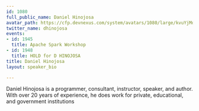 ```yaml
---
id: 1080
full_public_name: Daniel Hinojosa
avatar_path: https://cfp.devnexus.com/system/avatars/1080/large/kvuYjMde_400x400.jpg?1511203285
twitter_name: dhinojosa
events:
- id: 1945
  title: Apache Spark Workshop
- id: 1948
  title: HOLD for D HINOJOSA
title: Daniel Hinojosa
layout: speaker_bio

---
```

Daniel Hinojosa is a programmer, consultant, instructor, speaker, and author. With over 20 years of experience, he does work for private, educational, and government institutions
